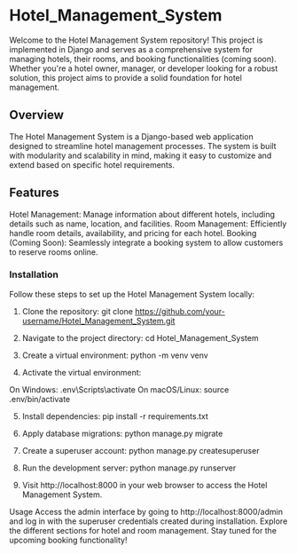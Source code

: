 # Hotel_Management_System
 
Welcome to the Hotel Management System repository! This project is implemented in Django and serves as a comprehensive system for managing hotels, their rooms, and booking functionalities (coming soon). Whether you're a hotel owner, manager, or developer looking for a robust solution, this project aims to provide a solid foundation for hotel management.

## Overview
The Hotel Management System is a Django-based web application designed to streamline hotel management processes. The system is built with modularity and scalability in mind, making it easy to customize and extend based on specific hotel requirements.

## Features
Hotel Management: Manage information about different hotels, including details such as name, location, and facilities.
Room Management: Efficiently handle room details, availability, and pricing for each hotel.
Booking (Coming Soon): Seamlessly integrate a booking system to allow customers to reserve rooms online.

### Installation
Follow these steps to set up the Hotel Management System locally:

1. Clone the repository:
git clone https://github.com/your-username/Hotel_Management_System.git

2. Navigate to the project directory:
cd Hotel_Management_System

3. Create a virtual environment:
python -m venv venv

4. Activate the virtual environment:

On Windows:
.env\Scripts\activate
On macOS/Linux:
source .env/bin/activate

5. Install dependencies:
pip install -r requirements.txt

6. Apply database migrations:
python manage.py migrate

7. Create a superuser account:
python manage.py createsuperuser

8. Run the development server:
python manage.py runserver

9. Visit http://localhost:8000 in your web browser to access the Hotel Management System.

Usage
Access the admin interface by going to http://localhost:8000/admin and log in with the superuser credentials created during installation.
Explore the different sections for hotel and room management.
Stay tuned for the upcoming booking functionality!